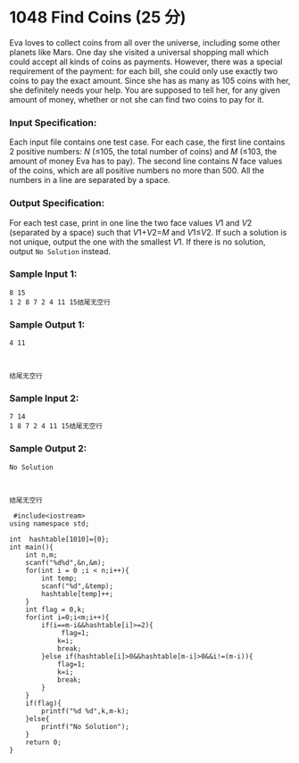 # 1048 Find Coins (25 分)

Eva loves to collect coins from all over the universe, including some other planets like Mars. One day she visited a universal shopping mall which could accept all kinds of coins as payments. However, there was a special requirement of the payment: for each bill, she could only use exactly two coins to pay the exact amount. Since she has as many as 105 coins with her, she definitely needs your help. You are supposed to tell her, for any given amount of money, whether or not she can find two coins to pay for it.

### Input Specification:

Each input file contains one test case. For each case, the first line contains 2 positive numbers: *N* (≤105, the total number of coins) and *M* (≤103, the amount of money Eva has to pay). The second line contains *N* face values of the coins, which are all positive numbers no more than 500. All the numbers in a line are separated by a space.

### Output Specification:

For each test case, print in one line the two face values *V*1 and *V*2 (separated by a space) such that *V*1+*V*2=*M* and *V*1≤*V*2. If such a solution is not unique, output the one with the smallest *V*1. If there is no solution, output `No Solution` instead.

### Sample Input 1:

```in
8 15
1 2 8 7 2 4 11 15结尾无空行
```

### Sample Output 1:

```out
4 11



结尾无空行
```

### Sample Input 2:

```in
7 14
1 8 7 2 4 11 15结尾无空行
```

### Sample Output 2:

```out
No Solution



结尾无空行
```

```
 #include<iostream>
using namespace std;

int  hashtable[1010]={0};
int main(){
    int n,m;
    scanf("%d%d",&n,&m);
    for(int i = 0 ;i < n;i++){
        int temp;
        scanf("%d",&temp);
        hashtable[temp]++;
    }
    int flag = 0,k;
    for(int i=0;i<m;i++){
        if(i==m-i&&hashtable[i]>=2){
             flag=1;
            k=i;
            break;
        }else if(hashtable[i]>0&&hashtable[m-i]>0&&i!=(m-i)){
            flag=1;
            k=i;
            break;
        }
    }
    if(flag){
        printf("%d %d",k,m-k);
    }else{
        printf("No Solution");
    }
    return 0;
}
```

